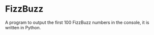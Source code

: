 # FizzBuzz
 A program to output the first 100 FizzBuzz numbers in the console, it is written in Python.
